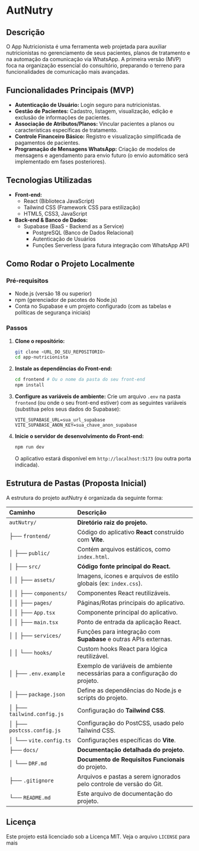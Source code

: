 # AutNutry

## Descrição

O App Nutricionista é uma ferramenta web projetada para auxiliar nutricionistas no gerenciamento de seus pacientes, planos de tratamento e na automação da comunicação via WhatsApp. A primeira versão (MVP) foca na organização essencial do consultório, preparando o terreno para funcionalidades de comunicação mais avançadas.

## Funcionalidades Principais (MVP)

* **Autenticação de Usuário:** Login seguro para nutricionistas.
* **Gestão de Pacientes:** Cadastro, listagem, visualização, edição e exclusão de informações de pacientes.
* **Associação de Atributos/Planos:** Vincular pacientes a planos ou características específicas de tratamento.
* **Controle Financeiro Básico:** Registro e visualização simplificada de pagamentos de pacientes.
* **Programação de Mensagens WhatsApp:** Criação de modelos de mensagens e agendamento para envio futuro (o envio automático será implementado em fases posteriores).

## Tecnologias Utilizadas

* **Front-end:**
    * React (Biblioteca JavaScript)
    * Tailwind CSS (Framework CSS para estilização)
    * HTML5, CSS3, JavaScript
* **Back-end & Banco de Dados:**
    * Supabase (BaaS - Backend as a Service)
        * PostgreSQL (Banco de Dados Relacional)
        * Autenticação de Usuários
        * Funções Serverless (para futura integração com WhatsApp API)

## Como Rodar o Projeto Localmente

### Pré-requisitos

* Node.js (versão 18 ou superior)
* npm (gerenciador de pacotes do Node.js)
* Conta no Supabase e um projeto configurado (com as tabelas e políticas de segurança iniciais)

### Passos

1.  **Clone o repositório:**
    ```bash
    git clone <URL_DO_SEU_REPOSITORIO>
    cd app-nutricionista
    ```
2.  **Instale as dependências do Front-end:**
    ```bash
    cd frontend # Ou o nome da pasta do seu front-end
    npm install
    ```
3.  **Configure as variáveis de ambiente:**
    Crie um arquivo `.env` na pasta `frontend` (ou onde o seu front-end estiver) com as seguintes variáveis (substitua pelos seus dados do Supabase):
    ```
    VITE_SUPABASE_URL=sua_url_supabase
    VITE_SUPABASE_ANON_KEY=sua_chave_anon_supabase
    ```
4.  **Inicie o servidor de desenvolvimento do Front-end:**
    ```bash
    npm run dev
    ```
    O aplicativo estará disponível em `http://localhost:5173` (ou outra porta indicada).

## Estrutura de Pastas (Proposta Inicial)

A estrutura do projeto autNutry é organizada da seguinte forma:

| Caminho                   | Descrição                                                                      |
| :------------------------ | :----------------------------------------------------------------------------- |
| `autNutry/`               | **Diretório raiz do projeto.** |
| ├── `frontend/`           | Código do aplicativo **React** construído com **Vite**.                        |
| │   ├── `public/`         | Contém arquivos estáticos, como `index.html`.                                |
| │   ├── `src/`            | **Código fonte principal do React.** |
| │   │   ├── `assets/`     | Imagens, ícones e arquivos de estilo globais (ex: `index.css`).              |
| │   │   ├── `components/` | Componentes React reutilizáveis.                                               |
| │   │   ├── `pages/`      | Páginas/Rotas principais do aplicativo.                                        |
| │   │   ├── `App.tsx`     | Componente principal do aplicativo.                                            |
| │   │   ├── `main.tsx`    | Ponto de entrada da aplicação React.                                           |
| │   │   ├── `services/`   | Funções para integração com **Supabase** e outras APIs externas.             |
| │   │   └── `hooks/`      | Custom hooks React para lógica reutilizável.                                   |
| │   ├── `.env.example`    | Exemplo de variáveis de ambiente necessárias para a configuração do projeto.  |
| │   ├── `package.json`    | Define as dependências do Node.js e scripts do projeto.                        |
| │   ├── `tailwind.config.js` | Configuração do **Tailwind CSS**.                                              |
| │   ├── `postcss.config.js` | Configuração do PostCSS, usado pelo Tailwind CSS.                              |
| │   └── `vite.config.ts`  | Configurações específicas do **Vite**.                                         |
| ├── `docs/`               | **Documentação detalhada do projeto.** |
| │   └── `DRF.md`          | **Documento de Requisitos Funcionais** do projeto.                             |
| ├── `.gitignore`          | Arquivos e pastas a serem ignorados pelo controle de versão do Git.            |
| └── `README.md`           | Este arquivo de documentação do projeto.    


## Licença

Este projeto está licenciado sob a Licença MIT. Veja o arquivo `LICENSE` para mais 
